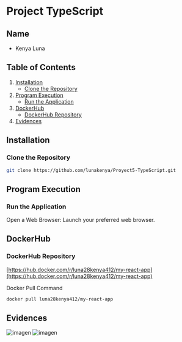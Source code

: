 # Project TypeScript

## Name

- Kenya Luna

## Table of Contents

1. [Installation](#installation)
   - [Clone the Repository](#clone-the-repository)
2. [Program Execution](#program-execution)
   - [Run the Application](#run-the-application)
3. [DockerHub](#dockerhub)
   - [DockerHub Repository](#dockerhub-repository)
4. [Evidences](#evidences)

## Installation
### Clone the Repository

```sh
git clone https://github.com/lunakenya/Proyect5-TypeScript.git
```

## Program Execution
### Run the Application

Open a Web Browser: Launch your preferred web browser.


## DockerHub
### DockerHub Repository

[https://hub.docker.com/r/luna28kenya412/my-react-app](https://hub.docker.com/r/luna28kenya412/my-react-app)

Docker Pull Command
```sh
docker pull luna28kenya412/my-react-app
```

## Evidences
![imagen](https://github.com/user-attachments/assets/f0a6046b-4777-4fb9-a878-1061e67bcf2a)
![imagen](https://github.com/user-attachments/assets/a0ed6077-a67e-47de-b1b2-499f5158b741)


